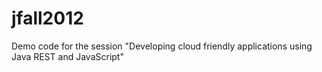 jfall2012
=========

Demo code for the session "Developing cloud friendly applications using Java REST and JavaScript"